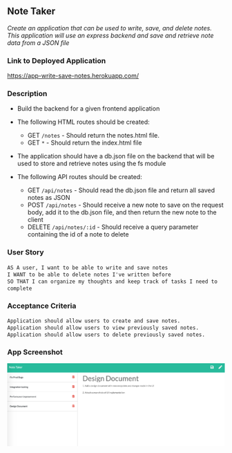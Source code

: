 ## Note Taker

*Create an application that can be used to write, save, and delete notes. This application will use an express backend and save and retrieve note data from a JSON file*

### Link to Deployed Application

https://app-write-save-notes.herokuapp.com/

### Description

- Build the backend for a given frontend application
- The following HTML routes should be created:
    - GET `/notes` - Should return the notes.html file.
    - GET `*` - Should return the index.html file

- The application should have a db.json file on the backend that will be used to store and retrieve notes using the fs module
- The following API routes should be created:
    - GET `/api/notes` - Should read the db.json file and return all saved notes as JSON
    - POST `/api/notes` - Should receive a new note to save on the request body, add it to the db.json file, and then return the new note to the client
    - DELETE `/api/notes/:id` - Should receive a query parameter containing the id of a note to delete

### User Story

```text
AS A user, I want to be able to write and save notes
I WANT to be able to delete notes I've written before
SO THAT I can organize my thoughts and keep track of tasks I need to complete
```

### Acceptance Criteria

```text
Application should allow users to create and save notes.
Application should allow users to view previously saved notes.
Application should allow users to delete previously saved notes.
```

### App Screenshot

![](public/assets/images/note-taker.png)
